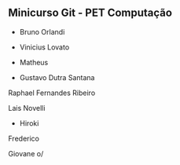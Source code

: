 Minicurso Git - PET Computação
--------------------------------

* Bruno Orlandi
* Vinicius Lovato
* Matheus 




* Gustavo Dutra Santana






Raphael Fernandes Ribeiro

Lais Novelli

* Hiroki






Frederico










Giovane o/
